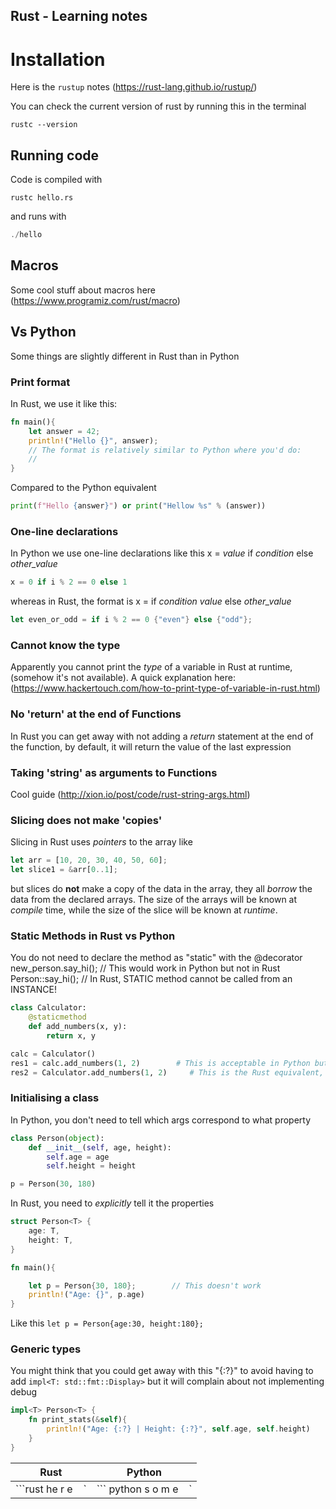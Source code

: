 ## Rust - Learning notes

# Installation

Here is the ``rustup`` notes (https://rust-lang.github.io/rustup/)

You can check the current version of rust by running this in the terminal
```
rustc --version
```

## Running code

Code is compiled with
```
rustc hello.rs
```

and runs with

```rust
./hello
```

## Macros

Some cool stuff about macros here (https://www.programiz.com/rust/macro)

## Vs Python

Some things are slightly different in Rust than in Python

### Print format

In Rust, we use it like this: 

```rust
fn main(){
    let answer = 42;
    println!("Hello {}", answer);
    // The format is relatively similar to Python where you'd do:
    //      
}
```

Compared to the Python equivalent

```python
print(f"Hello {answer}") or print("Hellow %s" % (answer))

```

### One-line declarations
In Python we use one-line declarations like this x = *value* if *condition* else *other_value*

```python
x = 0 if i % 2 == 0 else 1
```

whereas in Rust, the format is x = if *condition* *value* else *other_value*

```rust
let even_or_odd = if i % 2 == 0 {"even"} else {"odd"};
```

### Cannot know the type
Apparently you cannot print the *type* of a variable in Rust at runtime, (somehow it's not available). A quick explanation here: (https://www.hackertouch.com/how-to-print-type-of-variable-in-rust.html)

### No 'return' at the end of Functions
In Rust you can get away with not adding a *return* statement at the end of the function, by default, it will return the value of the last expression

### Taking 'string' as arguments to Functions
Cool guide (http://xion.io/post/code/rust-string-args.html)

### Slicing does not make 'copies'
Slicing in Rust uses *pointers* to the array like

```rust
let arr = [10, 20, 30, 40, 50, 60]; 
let slice1 = &arr[0..1];
```

but slices do **not** make a copy of the data in the array, they all *borrow* the data from the declared arrays.
The size of the arrays will be known at *compile* time, while the size of the slice will be known at *runtime*.

### Static Methods in Rust vs Python

You do not need to declare the method as "static" with the @decorator
new_person.say_hi();        // This would work in Python but not in Rust
Person::say_hi();           // In Rust, STATIC method cannot be called from an INSTANCE!

```python
class Calculator:
    @staticmethod
    def add_numbers(x, y):
        return x, y

calc = Calculator()
res1 = calc.add_numbers(1, 2)        # This is acceptable in Python but not Rust
res2 = Calculator.add_numbers(1, 2)     # This is the Rust equivalent, calling the static method from the Class without instance
```

### Initialising a class
In Python, you don't need to tell which args correspond to what property

```python
class Person(object):
    def __init__(self, age, height):
        self.age = age
        self.height = height

p = Person(30, 180)
```

In Rust, you need to *explicitly* tell it the properties

```rust
struct Person<T> {
    age: T,
    height: T,
}

fn main(){

    let p = Person{30, 180};        // This doesn't work
    println!("Age: {}", p.age)
}
```

Like this ```let p = Person{age:30, height:180};```

### Generic types

You might think that you could get away with this "{:?}" to avoid having to add ```impl<T: std::fmt::Display>``` but it will complain about not implementing debug

```rust
impl<T> Person<T> {
    fn print_stats(&self){
        println!("Age: {:?} | Height: {:?}", self.age, self.height)
    }
}
```


| Rust                   | Python                      |
|------------------------|-----------------------------|
| ```rust  he r e ` ` ` | ``` python  s o m e   ` ` ` |